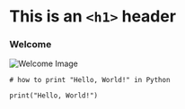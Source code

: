 # This is an `<h1>` header

### Welcome
![Welcome Image](https://img.freepik.com/premium-vector/welcome-continuous-line-drawing-typography-lettering-minimalist-design-one-line-drawing_266639-2650.jpg?w=740)

```
# how to print "Hello, World!" in Python

print("Hello, World!")
```
